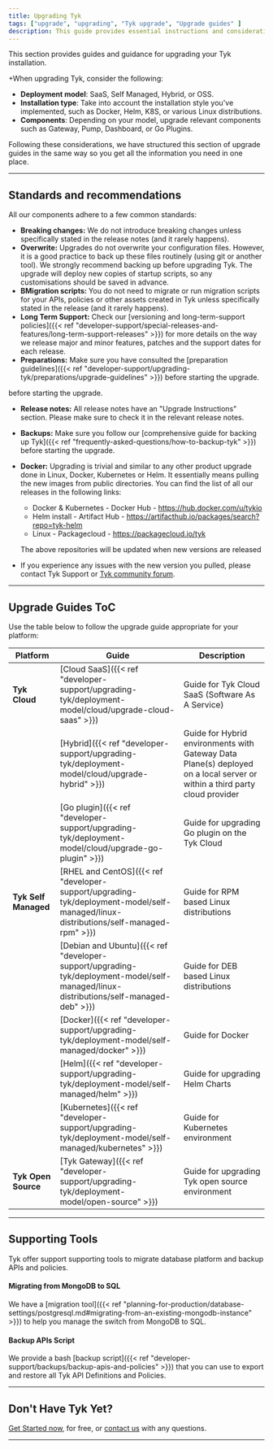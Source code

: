 ```yaml
---
title: Upgrading Tyk
tags: ["upgrade", "upgrading", "Tyk upgrade", "Upgrade guides" ]
description: This guide provides essential instructions and considerations for upgrading Tyk and its components across all product models and installation types offered.
---
```


This section provides guides and guidance for upgrading your Tyk installation.

+When upgrading Tyk, consider the following:
- **Deployment model**: SaaS, Self Managed, Hybrid, or OSS.
- **Installation type**: Take into account the installation style you've implemented, such as Docker, Helm, K8S, or various Linux distributions.
- **Components**: Depending on your model, upgrade relevant components such as Gateway, Pump, Dashboard, or Go Plugins.

Following these considerations, we have structured this section of upgrade guides in the same way so you get all the information you need in one place.

---

## Standards and recommendations
All our components adhere to a few common standards:

- **Breaking changes:** We do not introduce breaking changes unless specifically stated in the release notes (and it rarely happens).
- **Overwrite:** Upgrades do not overwrite your configuration files. However, it is a good practice to back up these files routinely
(using git or another tool). We strongly recommend backing up before upgrading Tyk. The upgrade will deploy new copies of startup scripts, so any customisations should be saved in advance.
- **BMigration scripts:** You do not need to migrate or run migration scripts for your APIs, policies or other assets created in Tyk unless
specifically stated in the release (and it rarely happens).
- **Long Term Support:** Check our [versioning and long-term-support policies]({{< ref "developer-support/special-releases-and-features/long-term-support-releases" >}})
for more details on the way we release major and minor features, patches and the support dates for each release.
- **Preparations:** Make sure you have consulted the [preparation guidelines]({{< ref "developer-support/upgrading-tyk/preparations/upgrade-guidelines" >}}) before starting the upgrade.
 
before starting the upgrade.
- **Release notes:** All release notes have an "Upgrade Instructions" section. Please make sure to check it in the
relevant release notes.
- **Backups:** Make sure you follow our [comprehensive guide for backing up Tyk]({{< ref "frequently-asked-questions/how-to-backup-tyk" >}})
before starting the upgrade.
- **Docker:** Upgrading is trivial and similar to any other product upgrade done in Linux, Docker, Kubernetes or Helm.
It essentially means pulling the new images from public directories. You can find the list of all our releases in the
following links:

    - Docker & Kubernetes - Docker Hub - https://hub.docker.com/u/tykio
    - Helm install - Artifact Hub - https://artifacthub.io/packages/search?repo=tyk-helm
    - Linux - Packagecloud - https://packagecloud.io/tyk

   The above repositories will be updated when new versions are released
- If you experience any issues with the new version you pulled, please contact Tyk Support or [Tyk community forum](https://community.tyk.io/).

---

## Upgrade Guides ToC

Use the table below to follow the upgrade guide appropriate for your platform:

| Platform             | Guide            | Description |
|----------------------| ---------------- | ----------- |
| **Tyk Cloud**        | [Cloud SaaS]({{< ref "developer-support/upgrading-tyk/deployment-model/cloud/upgrade-cloud-saas" >}}) | Guide for Tyk Cloud SaaS (Software As A Service) |
|                      | [Hybrid]({{< ref "developer-support/upgrading-tyk/deployment-model/cloud/upgrade-hybrid" >}}) | Guide for Hybrid environments with Gateway Data Plane(s) deployed on a local server or within a third party cloud provider |
|                      | [Go plugin]({{< ref "developer-support/upgrading-tyk/deployment-model/cloud/upgrade-go-plugin" >}}) | Guide for upgrading Go plugin on the Tyk Cloud |
| **Tyk Self Managed** | [RHEL and CentOS]({{< ref "developer-support/upgrading-tyk/deployment-model/self-managed/linux-distributions/self-managed-rpm" >}}) | Guide for RPM based Linux distributions |
|                      | [Debian and Ubuntu]({{< ref "developer-support/upgrading-tyk/deployment-model/self-managed/linux-distributions/self-managed-deb" >}}) | Guide for DEB based Linux distributions |
|                      | [Docker]({{< ref "developer-support/upgrading-tyk/deployment-model/self-managed/docker" >}}) | Guide for Docker |
|                      | [Helm]({{< ref "developer-support/upgrading-tyk/deployment-model/self-managed/helm" >}}) | Guide for upgrading Helm Charts |
|                      | [Kubernetes]({{< ref "developer-support/upgrading-tyk/deployment-model/self-managed/kubernetes" >}}) | Guide for Kubernetes environment |
| **Tyk Open Source**  | [Tyk Gateway]({{< ref "developer-support/upgrading-tyk/deployment-model/open-source" >}}) | Guide for upgrading Tyk open source environment |

---

## Supporting Tools

Tyk offer support supporting tools to migrate database platform and backup APIs and policies.

#### Migrating from MongoDB to SQL

We have a [migration tool]({{< ref "planning-for-production/database-settings/postgresql.md#migrating-from-an-existing-mongodb-instance" >}}) to help you manage the switch from MongoDB to SQL.

#### Backup APIs Script

We provide a bash [backup script]({{< ref "developer-support/backups/backup-apis-and-policies" >}}) that you can use to export and restore all Tyk API Definitions and Policies.

---

## Don't Have Tyk Yet?

[Get Started now](https://tyk.io/pricing/compare-api-management-platforms/#get-started), for free, or
[contact us](https://tyk.io/about/contact/) with any questions.

---

